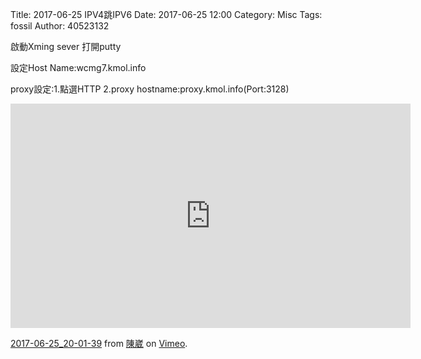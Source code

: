 Title: 2017-06-25  IPV4跳IPV6
Date: 2017-06-25 12:00
Category: Misc
Tags: fossil
Author: 40523132

啟動Xming sever  打開putty

設定Host Name:wcmg7.kmol.info

proxy設定:1.點選HTTP 2.proxy hostname:proxy.kmol.info(Port:3128)

<!-- PELICAN_END_SUMMARY -->

<iframe src="https://player.vimeo.com/video/223018992" width="640" height="359" frameborder="0" webkitallowfullscreen mozallowfullscreen allowfullscreen></iframe>
<p><a href="https://vimeo.com/223018992">2017-06-25_20-01-39</a> from <a href="https://vimeo.com/user58668068">陳崴</a> on <a href="https://vimeo.com">Vimeo</a>.</p>